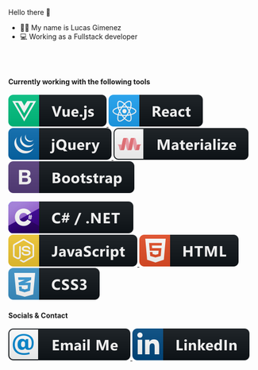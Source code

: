 Hello there 👋
<ul>
  <li>🧑🏽 My name is Lucas Gimenez</li>
  <li>💻 Working as a Fullstack developer</li>
</ul>

<br>
<br>

<h4>Currently working with the following tools</h4>
<p>
  <a href="#">
    <img src="https://github.com/MikeCodesDotNET/ColoredBadges/raw/master/svg/dev/frameworks/vue.svg" alt="vue" style="max-width: 100%;">
  </a>
  <a href="#">
    <img src="https://github.com/MikeCodesDotNET/ColoredBadges/raw/master/svg/dev/frameworks/react.svg" alt="react" style="max-width: 100%;">
  </a>
  <a href="#">
    <img src="https://github.com/MikeCodesDotNET/ColoredBadges/raw/master/svg/dev/frameworks/jquery.svg" alt="jquery" style="max-width: 100%;">
  </a>
  <a href="#">
    <img src="https://github.com/MikeCodesDotNET/ColoredBadges/raw/master/svg/dev/frameworks/materialize.svg" alt="materialize" style="max-width: 100%;">
  </a>
  <a href="#">
    <img src="https://github.com/MikeCodesDotNET/ColoredBadges/raw/master/svg/dev/frameworks/bootstrap.svg" alt="bootstrap" style="max-width: 100%;">
  </a>
</p>
<p>
  <a href="#">
    <img src="https://github.com/MikeCodesDotNET/ColoredBadges/raw/master/svg/dev/languages/csharp_dotnet.svg" style="max-width: 100%;">
  </a>
  <a href="#">
    <img src="https://github.com/MikeCodesDotNET/ColoredBadges/raw/master/svg/dev/languages/js.svg" alt="js" style="max-width: 100%;">
  </a>
  <a href="#">
    <img src="https://github.com/MikeCodesDotNET/ColoredBadges/raw/master/svg/dev/languages/html.svg" style="max-width: 100%;">
  </a>
  <a href="#">
    <img src="https://github.com/MikeCodesDotNET/ColoredBadges/raw/master/svg/dev/languages/css3.svg" style="max-width: 100%;">
  </a>
</p>

<h4>Socials & Contact</h4>
<p>
  <a href="mailto:lucasgimenez2007@gmail.com" target="_blank" rel="noopener noreferrer">
    <img src="https://github.com/MikeCodesDotNET/ColoredBadges/raw/master/svg/social/email_me.svg" alt="email_me" style="max-width: 100%;">
  </a>
  <a href="https://www.linkedin.com/in/lucas-gimenez-76a712221" target="_blank" rel="noopener noreferrer">
    <img src="https://github.com/MikeCodesDotNET/ColoredBadges/raw/master/svg/social/linkedin.svg" alt="linkedin" style="max-width: 100%;">
  </a>
</p>
